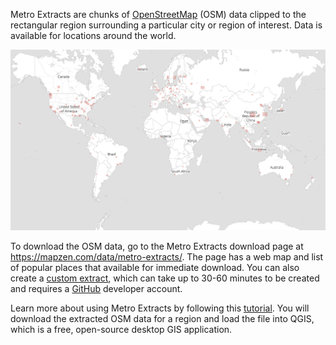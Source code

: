 Metro Extracts are chunks of [OpenStreetMap](http://www.openstreetmap.org/) (OSM) data clipped to the rectangular region surrounding a particular city or region of interest. Data is available for locations around the world.

![Map of Popular Metro Extracts](./images/extracts_map.png)

To download the OSM data, go to the Metro Extracts download page at https://mapzen.com/data/metro-extracts/. The page has a web map and list of popular places that available for immediate download. You can also create a [custom extract](custom-extracts.md), which can take up to 30-60 minutes to be created and requires a [GitHub](https://github.com) developer account.

Learn more about using Metro Extracts by following this [tutorial](walkthrough.md). You will download the extracted OSM data for a region and load the file into QGIS, which is a free, open-source desktop GIS application.
